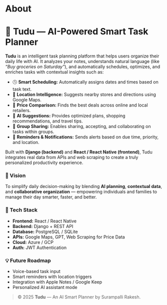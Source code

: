 # About

# 🧭 Tudu — AI-Powered Smart Task Planner

**Tudu** is an intelligent task planning platform that helps users organize their daily life with AI.
It analyzes your notes, understands natural language (like *“Buy groceries on Saturday”*), and automatically schedules, optimizes, and enriches tasks with contextual insights such as:

* 🕓 **Smart Scheduling:** Automatically assigns dates and times based on task text.
* 🏪 **Location Intelligence:** Suggests nearby stores and directions using Google Maps.
* 💸 **Price Comparison:** Finds the best deals across online and local retailers.
* 💬 **AI Suggestions:** Provides optimized plans, shopping recommendations, and travel tips.
* 👥 **Group Sharing:** Enables sharing, accepting, and collaborating on tasks within groups.
* 🔔 **Reminders & Notifications:** Sends alerts based on due time, priority, and location.

Built with **Django (backend)** and **React / React Native (frontend)**, Tudu integrates real data from APIs and web scraping to create a truly personalized productivity experience.


### 🚀 Vision

To simplify daily decision-making by blending **AI planning**, **contextual data**, and **collaborative organization** — empowering individuals and families to manage their day smarter, faster, and better.


### 🧩 Tech Stack

* **Frontend:** React / React Native
* **Backend:** Django + REST API
* **Database:** PostgreSQL / SQLite
* **APIs:** Google Maps, GPT, Web Scraping for Price Data
* **Cloud:** Azure / GCP
* **Auth:** JWT Authentication


### 💡 Future Roadmap

* Voice-based task input
* Smart reminders with location triggers
* Integration with Apple Notes / Google Keep
* Personalized AI assistant mode


> © 2025 **Tudu** — An AI Smart Planner by Surampalli Rakesh.

